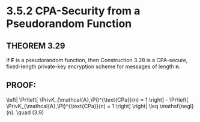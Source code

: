 # 3.5.2 CPA-Security from a Pseudorandom Function

## THEOREM 3.29 
If **F** is a pseudorandom function, then Construction 3.28
is a CPA-secure, fixed-length private-key encryption scheme for messages of
length **n**.

## PROOF: 

<!--
<script src="https://polyfill.io/v3/polyfill.min.js?features=es6"></script>
<script id="MathJax-script" async src="https://cdn.jsdelivr.net/npm/mathjax@3/es5/tex-mml-chtml.js"></script>
-->

\left| \Pr\left[ \PrivK_{\mathcal{A},\Pi}^{\text{CPa}}(n) = 1 \right] - \Pr\left[ \PrivK_{\mathcal{A},\Pi}^{\text{CPa}}(n) = 1 \right] \right| \leq \mathsf{negl}(n). \quad (3.9)
